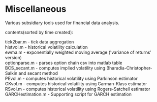 # Miscellaneous  
Various subsidiary tools used for financial data analysis.  

contents(sorted by time created):  

tick2bar.m        - tick data aggregation  
histvol.m         - historical volatility calculation  
ewma.m            - exponentially weighted moving average ('variance of returns' version)  
optionparse.m     - parses option chain csv into matlab table  
BCS_secant.m      - computes implied volatility using Bharadia-Christopher-Salkin and secant method  
PEvol.m           - computes historical volatility using Parkinson estimator  
GKvol.m           - computes historical volatility using Garman-Klass estimator  
RSvol.m           - computes historical volatility using Rogers-Satchell estimator  
GARCHestimation.m - Supporting script for GARCH estimation  
